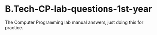 # B.Tech-CP-lab-questions-1st-year
The Computer Programming lab manual answers, just doing this for practice.
